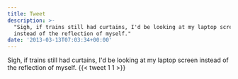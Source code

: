 ```yaml
---
title: Tweet
description: >-
  "Sigh, if trains still had curtains, I'd be looking at my laptop screen
  instead of the reflection of myself."
date: '2013-03-13T07:03:34+00:00'
---
```

Sigh, if trains still had curtains, I'd be looking at my laptop screen instead of the reflection of myself.
      {{< tweet 1 1 >}}
    

